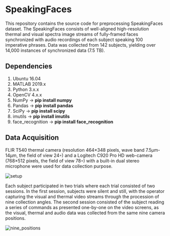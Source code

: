 # SpeakingFaces
This repository contains the source code for preprocessing SpeakingFaces dataset. The SpeakingFaces consists of well-aligned high-resolution thermal and visual spectra image streams of fully-framed faces synchronized with audio recordings of each subject speaking 100 imperative phrases. Data was collected from 142 subjects, yielding over 14,000 instances of synchronized data (7.5 TB).

## Dependencies
1. Ubuntu 16.04
2. MATLAB 2019.x
3. Python 3.x.x
4. OpenCV 4.x.x
5. NumPy -> **pip install numpy**
6. Pandas -> **pip install pandas**
7. SciPy -> **pip install scipy**
8. imutils -> **pip install imutils** 
9. face_recognition -> **pip install face_recognition**

## Data Acquisition
FLIR T540 thermal camera (resolution 464×348 pixels, wave band 7.5μm- 14μm, the field of view 24◦) and a Logitech C920 Pro HD web-camera (768×512 pixels, the field of view 78◦) with a built-in dual stereo microphone were used for data collection purpose.    

![setup](https://raw.githubusercontent.com/IS2AI/SpeakingFaces/master/figures/setup.png)

Each subject participated in two trials where each trial consisted of two sessions. In the first session, subjects were silent and still, with the operator capturing the visual and thermal video streams through the procession of nine collection angles. The second session consisted of the subject reading a series of commands as presented one-by-one on the video screens, as the visual, thermal and audio data was collected from the same nine camera positions.

![nine_positions](https://raw.githubusercontent.com/IS2AI/SpeakingFaces/master/figures/nine_positions_v5.png)

